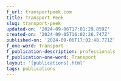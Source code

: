 ```yaml
---
f_url: transportpeek.com
title: Transport Peek
slug: transport-peek
updated-on: '2024-09-06T17:01:29.859Z'
created-on: '2024-09-05T16:02:26.747Z'
published-on: '2024-09-06T17:02:48.771Z'
f_one-word: Transport
f_publication-description: professionals
f_publication-one-word: Transport
layout: '[publications].html'
tags: publications
---
```




